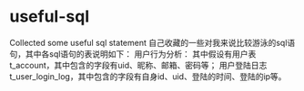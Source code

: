 useful-sql
==========

Collected some useful sql statement
自己收藏的一些对我来说比较游泳的sql语句，其中各sql语句的表说明如下： 
用户行为分析： 
其中假设有用户表t_account，其中包含的字段有uid、昵称、邮箱、密码等； 
用户登陆日志t_user_login_log，其中包含的字段有自身id、uid、登陆的时间、登陆的ip等。
